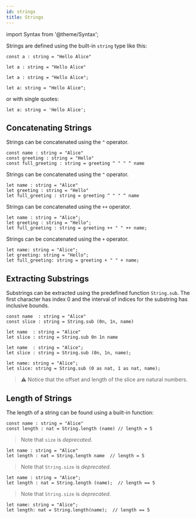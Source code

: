 ```yaml
---
id: strings
title: Strings
---
```


import Syntax from '@theme/Syntax';

Strings are defined using the built-in `string` type like this:


<Syntax syntax="pascaligo">

```
const a : string = "Hello Alice"
```

</Syntax>
<Syntax syntax="cameligo">

```
let a : string = "Hello Alice"
```

</Syntax>
<Syntax syntax="reasonligo">

```reasonligo
let a : string = "Hello Alice";
```

</Syntax>
<Syntax syntax="jsligo">

```jsligo
let a: string = "Hello Alice";
```

or with single quotes:

```jsligo
let a: string = 'Hello Alice';
```

</Syntax>



## Concatenating Strings


<Syntax syntax="pascaligo">

Strings can be concatenated using the `^` operator.

```pascaligo group=a
const name : string = "Alice"
const greeting : string = "Hello"
const full_greeting : string = greeting ^ " " ^ name
```

</Syntax>
<Syntax syntax="cameligo">

Strings can be concatenated using the `^` operator.

```cameligo group=a
let name : string = "Alice"
let greeting : string = "Hello"
let full_greeting : string = greeting ^ " " ^ name
```

</Syntax>
<Syntax syntax="reasonligo">

Strings can be concatenated using the `++` operator.

```reasonligo group=a
let name : string = "Alice";
let greeting : string = "Hello";
let full_greeting : string = greeting ++ " " ++ name;
```

</Syntax>
<Syntax syntax="jsligo">

Strings can be concatenated using the `+` operator.

```jsligo group=a
let name: string = "Alice";
let greeting: string = "Hello";
let full_greeting: string = greeting + " " + name;
```

</Syntax>



## Extracting Substrings

Substrings can be extracted using the predefined function
`String.sub`. The first character has index 0 and the interval of
indices for the substring has inclusive bounds.

<Syntax syntax="pascaligo">

```pascaligo group=b
const name  : string = "Alice"
const slice : string = String.sub (0n, 1n, name)
```

</Syntax>
<Syntax syntax="cameligo">

```cameligo group=b
let name  : string = "Alice"
let slice : string = String.sub 0n 1n name
```

</Syntax>
<Syntax syntax="reasonligo">

```reasonligo group=b
let name  : string = "Alice";
let slice : string = String.sub (0n, 1n, name);
```

</Syntax>
<Syntax syntax="jsligo">

```jsligo group=b
let name: string = "Alice";
let slice: string = String.sub (0 as nat, 1 as nat, name);
```

</Syntax>


> ⚠️ Notice that the offset and length of the slice are natural
> numbers.

## Length of Strings

The length of a string can be found using a built-in function:


<Syntax syntax="pascaligo">

```pascaligo group=c
const name : string = "Alice"
const length : nat = String.length (name) // length = 5
```

> Note that `size` is *deprecated*. 

</Syntax>
<Syntax syntax="cameligo">

```cameligo group=c
let name : string = "Alice"
let length : nat = String.length name  // length = 5
```

> Note that `String.size` is *deprecated*.

</Syntax>
<Syntax syntax="reasonligo">

```reasonligo group=c
let name : string = "Alice";
let length : nat = String.length (name);  // length == 5
```

> Note that `String.size` is *deprecated*.

</Syntax>
<Syntax syntax="jsligo">

```jsligo group=c
let name: string = "Alice";
let length: nat = String.length(name);  // length == 5
```

</Syntax>


